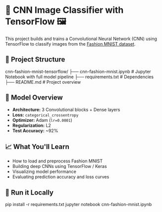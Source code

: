# 🧠 CNN Image Classifier with TensorFlow 🖼️

This project builds and trains a Convolutional Neural Network (CNN) using TensorFlow to classify images from the [Fashion MNIST dataset](https://github.com/zalandoresearch/fashion-mnist).

## 📂 Project Structure

cnn-fashion-mnist-tensorflow/
├── cnn-fashion-mnist.ipynb # Jupyter Notebook with full model pipeline
├── requirements.txt # Dependencies
├── README.md # Project overview


## 🧪 Model Overview

- **Architecture:** 3 Convolutional blocks + Dense layers
- **Loss:** `categorical_crossentropy`
- **Optimizer:** Adam (`lr=0.0001`)
- **Regularization:** L2
- **Test Accuracy:** ~92%

## 📈 What You'll Learn

- How to load and preprocess Fashion MNIST
- Building deep CNNs using TensorFlow / Keras
- Visualizing model performance
- Evaluating prediction accuracy and loss curves

## 🚀 Run it Locally

pip install -r requirements.txt
jupyter notebook cnn-fashion-mnist.ipynb
